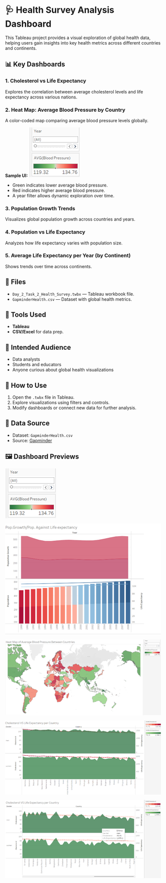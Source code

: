 # 🩺 Health Survey Analysis Dashboard

This Tableau project provides a visual exploration of global health data, helping users gain insights into key health metrics across different countries and continents.

## 📊 Key Dashboards

### 1. Cholesterol vs Life Expectancy  
Explores the correlation between average cholesterol levels and life expectancy across various nations.

### 2. Heat Map: Average Blood Pressure by Country  
A color-coded map comparing average blood pressure levels globally.

**Sample UI:**
![Blood Pressure Filter](https://github.com/YusafM/Tableau-Gapminder-Health-Survey/blob/main/Screenshot%202025-06-03%20140112.png)

- Green indicates lower average blood pressure.
- Red indicates higher average blood pressure.
- A year filter allows dynamic exploration over time.

### 3. Population Growth Trends  
Visualizes global population growth across countries and years.

### 4. Population vs Life Expectancy  
Analyzes how life expectancy varies with population size.

### 5. Average Life Expectancy per Year (by Continent)  
Shows trends over time across continents.

## 📁 Files

- `Day_2_Task_2_Health_Survey.twbx` — Tableau workbook file.
- `GapminderHealth.csv` — Dataset with global health metrics.

## 🧰 Tools Used

- **Tableau**
- **CSV/Excel** for data prep.

## 👥 Intended Audience

- Data analysts
- Students and educators
- Anyone curious about global health visualizations

## 📌 How to Use

1. Open the `.twbx` file in Tableau.
2. Explore visualizations using filters and controls.
3. Modify dashboards or connect new data for further analysis.

## 📄 Data Source

- Dataset: `GapminderHealth.csv`
- Source: [Gapminder](https://www.gapminder.org/data/)

## 🖼️ Dashboard Previews

![image](https://github.com/YusafM/Tableau-Gapminder-Health-Survey/blob/main/Screenshot%202025-06-03%20140112.png)

![image](https://github.com/YusafM/Tableau-Gapminder-Health-Survey/blob/main/Screenshot%202025-06-03%20144559.png)

![image](https://github.com/YusafM/Tableau-Gapminder-Health-Survey/blob/main/Screenshot%202025-06-03%20144700.png)

![image](https://github.com/YusafM/Tableau-Gapminder-Health-Survey/blob/main/Screenshot%202025-06-03%20144824.png)

![image](https://github.com/YusafM/Tableau-Gapminder-Health-Survey/blob/main/Screenshot%202025-06-03%20144904.png)
